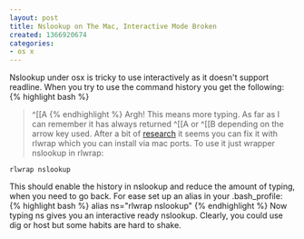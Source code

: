 ```yaml
---
layout: post
title: Nslookup on The Mac, Interactive Mode Broken
created: 1366920674
categories:
- os x
---
```

Nslookup under osx is tricky to use interactively as it doesn't support readline. When you try to use the command history you get the following:
{% highlight bash %}
> ^[[A
{% endhighlight %}
Argh! This means more typing. As far as I can remember it has always returned ^[[A or ^[[B depending on the arrow key used. After a bit of <a href="http://apple.stackexchange.com/questions/69612/how-can-i-make-the-up-arrow-work-in-terminals-nslookup-command">research</a> it seems you can fix it with rlwrap which you can install via mac ports. To use it just wrapper nslookup in rlwrap:

`rlwrap nslookup`

This should enable the history in nslookup and reduce the amount of typing, when you need to go back. For ease set up an alias in your .bash_profile:
{% highlight bash %}
alias ns="rlwrap nslookup"
{% endhighlight %}
Now typing ns gives you an interactive ready nslookup. Clearly, you could use dig or host but some habits are hard to shake.
